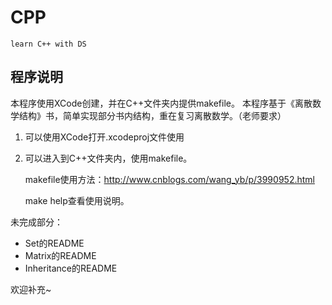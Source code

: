 # CPP

    learn C++ with DS

## 程序说明

本程序使用XCode创建，并在C++文件夹内提供makefile。
本程序基于《离散数学结构》书，简单实现部分书内结构，重在复习离散数学。（老师要求）

1. 可以使用XCode打开.xcodeproj文件使用
2. 可以进入到C++文件夹内，使用makefile。
    
    makefile使用方法：http://www.cnblogs.com/wang_yb/p/3990952.html
    
    make help查看使用说明。

未完成部分：

* Set的README
* Matrix的README
* Inheritance的README

欢迎补充~



